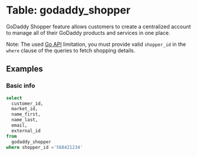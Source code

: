 # Table: godaddy_shopper

GoDaddy Shopper feature allows customers to create a centralized account to manage all of their GoDaddy products and services in one place.

Note: The used [Go API](https://pkg.go.dev/github.com/alyx/go-daddy/daddy#ShoppersService.Get) limitation, you must provide valid `shopper_id` in the `where` clause of the queries to fetch shopping details.

## Examples

### Basic info

```sql
select
  customer_id,
  market_id,
  name_first,
  name_last,
  email,
  external_id
from
  godaddy_shopper
where shopper_id ='568421234'
```
